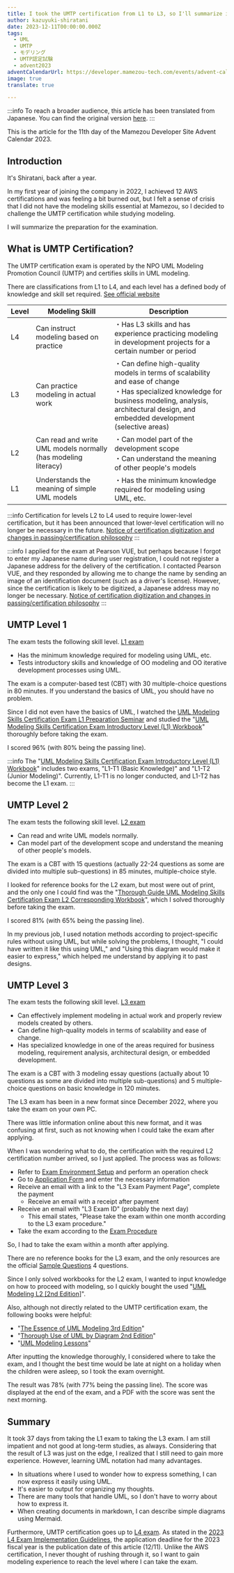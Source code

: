 ```yaml
---
title: I took the UMTP certification from L1 to L3, so I'll summarize it
author: kazuyuki-shiratani
date: 2023-12-11T00:00:00.000Z
tags:
  - UML
  - UMTP
  - モデリング
  - UMTP認定試験
  - advent2023
adventCalendarUrl: https://developer.mamezou-tech.com/events/advent-calendar/2023/
image: true
translate: true

---
```


:::info
To reach a broader audience, this article has been translated from Japanese.
You can find the original version [here](https://developer.mamezou-tech.com/blogs/2023/12/11/umtp_l3_challenge/).
:::


This is the article for the 11th day of the Mamezou Developer Site Advent Calendar 2023.

## Introduction

It's Shiratani, back after a year.

In my first year of joining the company in 2022, I achieved 12 AWS certifications and was feeling a bit burned out, but I felt a sense of crisis that I did not have the modeling skills essential at Mamezou, so I decided to challenge the UMTP certification while studying modeling.

I will summarize the preparation for the examination.

## What is UMTP Certification?

The UMTP certification exam is operated by the NPO UML Modeling Promotion Council (UMTP) and certifies skills in UML modeling.

There are classifications from L1 to L4, and each level has a defined body of knowledge and skill set required. [See official website](https://umtp-japan.org/about_exam)

| Level | Modeling Skill | Description |
| - | - | - |
| L4 | Can instruct modeling based on practice | ・Has L3 skills and has experience practicing modeling in development projects for a certain number or period |
| L3 | Can practice modeling in actual work | ・Can define high-quality models in terms of scalability and ease of change<br>・Has specialized knowledge for business modeling, analysis, architectural design, and embedded development (selective areas) |
| L2 | Can read and write UML models normally (has modeling literacy) | ・Can model part of the development scope<br>・Can understand the meaning of other people's models |
| L1 | Understands the meaning of simple UML models | ・Has the minimum knowledge required for modeling using UML, etc. |

:::info
Certification for levels L2 to L4 used to require lower-level certification, but it has been announced that lower-level certification will no longer be necessary in the future.
[Notice of certification digitization and changes in passing/certification philosophy](https://umtp-japan.org/cat-exam/13858)
:::

:::info
I applied for the exam at Pearson VUE, but perhaps because I forgot to enter my Japanese name during user registration, I could not register a Japanese address for the delivery of the certification. I contacted Pearson VUE, and they responded by allowing me to change the name by sending an image of an identification document (such as a driver's license).
However, since the certification is likely to be digitized, a Japanese address may no longer be necessary.
[Notice of certification digitization and changes in passing/certification philosophy](https://umtp-japan.org/cat-exam/13858)
:::

## UMTP Level 1

The exam tests the following skill level. [L1 exam](https://umtp-japan.org/about_exam/exam_gaiyo/l1)

- Has the minimum knowledge required for modeling using UML, etc.
- Tests introductory skills and knowledge of OO modeling and OO iterative development processes using UML.

The exam is a computer-based test (CBT) with 30 multiple-choice questions in 80 minutes. If you understand the basics of UML, you should have no problem.

Since I did not even have the basics of UML, I watched the [UML Modeling Skills Certification Exam L1 Preparation Seminar](https://youtu.be/DRBJoWGMzoM?si=54Kv8BYYwBzu-qK3) and studied the "[UML Modeling Skills Certification Exam Introductory Level (L1) Workbook](https://gihyo.jp/book/2007/978-4-7741-3245-7)" thoroughly before taking the exam.

I scored 96% (with 80% being the passing line).

:::info
The "[UML Modeling Skills Certification Exam Introductory Level (L1) Workbook](https://gihyo.jp/book/2007/978-4-7741-3245-7)" includes two exams, "L1-T1 (Basic Knowledge)" and "L1-T2 (Junior Modeling)".
Currently, L1-T1 is no longer conducted, and L1-T2 has become the L1 exam.
:::

## UMTP Level 2

The exam tests the following skill level. [L2 exam](https://umtp-japan.org/about_exam/exam_gaiyo/l2)

- Can read and write UML models normally.
- Can model part of the development scope and understand the meaning of other people's models.

The exam is a CBT with 15 questions (actually 22-24 questions as some are divided into multiple sub-questions) in 85 minutes, multiple-choice style.

I looked for reference books for the L2 exam, but most were out of print, and the only one I could find was the "[Thorough Guide UML Modeling Skills Certification Exam L2 Corresponding Workbook](https://book.impress.co.jp/books/2662)", which I solved thoroughly before taking the exam.

I scored 81% (with 65% being the passing line).

In my previous job, I used notation methods according to project-specific rules without using UML, but while solving the problems, I thought, "I could have written it like this using UML," and "Using this diagram would make it easier to express," which helped me understand by applying it to past designs.

## UMTP Level 3

The exam tests the following skill level. [L3 exam](https://umtp-japan.org/about_exam/exam_gaiyo/l3)

- Can effectively implement modeling in actual work and properly review models created by others.
- Can define high-quality models in terms of scalability and ease of change.
- Has specialized knowledge in one of the areas required for business modeling, requirement analysis, architectural design, or embedded development.

The exam is a CBT with 3 modeling essay questions (actually about 10 questions as some are divided into multiple sub-questions) and 5 multiple-choice questions on basic knowledge in 120 minutes.

The L3 exam has been in a new format since December 2022, where you take the exam on your own PC.

There was little information online about this new format, and it was confusing at first, such as not knowing when I could take the exam after applying.

When I was wondering what to do, the certification with the required L2 certification number arrived, so I just applied. The process was as follows:
- Refer to [Exam Environment Setup](https://umtp-japan.org/download/l3%e5%8f%97%e9%a8%93%e7%92%b0%e5%a2%83%e8%a8%ad%e5%ae%9a%e3%80%80ver-1) and perform an operation check
- Go to [Application Form](https://umtp-japan.org/l3entry) and enter the necessary information
- Receive an email with a link to the "L3 Exam Payment Page", complete the payment
  - Receive an email with a receipt after payment
- Receive an email with "L3 Exam ID" (probably the next day)
	- This email states, "Please take the exam within one month according to the L3 exam procedure."
- Take the exam according to the [Exam Procedure](https://umtp-japan.org/download/l3%e5%8f%97%e9%a8%93%e6%89%8b%e9%a0%86%e3%80%80ver-1)

So, I had to take the exam within a month after applying.

There are no reference books for the L3 exam, and the only resources are the official [Sample Questions](https://umtp-japan.org/about_exam/exam_sample) 4 questions.

Since I only solved workbooks for the L2 exam, I wanted to input knowledge on how to proceed with modeling, so I quickly bought the used "[UML Modeling L2 [2nd Edition]](https://www.shoeisha.co.jp/book/detail/9784798109831)".

Also, although not directly related to the UMTP certification exam, the following books were helpful:
- "[The Essence of UML Modeling 3rd Edition](https://www.shoeisha.co.jp/book/detail/9784798107950)"
- "[Thorough Use of UML by Diagram 2nd Edition](https://www.shoeisha.co.jp/book/detail/9784798118444)"
- "[UML Modeling Lessons](https://bookplus.nikkei.com/atcl/catalog/08/P83490/)"

After inputting the knowledge thoroughly, I considered where to take the exam, and I thought the best time would be late at night on a holiday when the children were asleep, so I took the exam overnight.

The result was 78% (with 77% being the passing line). The score was displayed at the end of the exam, and a PDF with the score was sent the next morning.

## Summary

It took 37 days from taking the L1 exam to taking the L3 exam. I am still impatient and not good at long-term studies, as always.
Considering that the result of L3 was just on the edge, I realized that I still need to gain more experience.
However, learning UML notation had many advantages.
- In situations where I used to wonder how to express something, I can now express it easily using UML.
- It's easier to output for organizing my thoughts.
- There are many tools that handle UML, so I don't have to worry about how to express it.
- When creating documents in markdown, I can describe simple diagrams using Mermaid.

Furthermore, UMTP certification goes up to [L4 exam](https://umtp-japan.org/about_exam/exam_gaiyo/l4). As stated in the [2023 L4 Exam Implementation Guidelines](https://umtp-japan.org/cat-exam/13852), the application deadline for the 2023 fiscal year is the publication date of this article (12/11). Unlike the AWS certification, I never thought of rushing through it, so I want to gain modeling experience to reach the level where I can take the exam.
